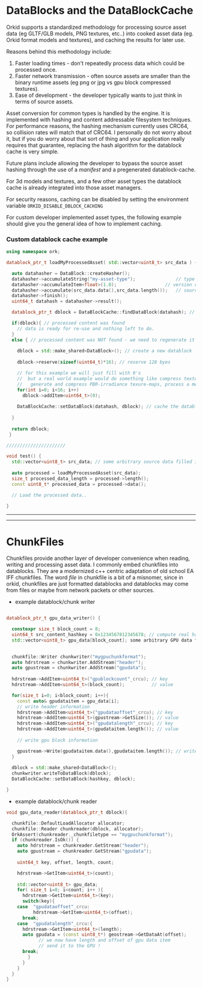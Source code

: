 # DataBlocks and the DataBlockCache

Orkid supports a standardized methodology for processing source asset data (eg GLTF/GLB models, PNG textures, etc..) into cooked asset data (eg. Orkid format models and textures), and caching the results for later use.


Reasons behind this methodology include:

1. Faster loading times - don't repeatedly process data which could be processed once.
2. Faster network transmission - often source assets are smaller than the binary runtime assets (eg png or jpg vs gpu block compressed textures). 
3. Ease of development - the developer typically wants to just think in terms of source assets.

Asset conversion for common types is handled by the engine. It is implemented with hashing and content addressable filesystem techniques. For performance reasons, the hashing mechanism currently uses CRC64, so collision rates will match that of CRC64. I personally do not worry about it, but if you do worry about that sort of thing and your application really requires that guarantee, replacing the hash algorithm for the datablock cache is very simple.

Future plans include allowing the developer to bypass the source asset hashing through the use of a *manifest* and a pregenerated datablock-cache.

For 3d models and textures, and a few other asset types the datablock cache is already integrated into those asset managers. 

For security reasons, caching can be disabled by setting the environment variable ```ORKID_DISABLE_DBLOCK_CACHING``` 

For custom developer implemented asset types, the following example should give you the general idea of how to implement caching.


### Custom datablock cache example

```cpp
using namespace ork;

datablock_ptr_t loadMyProcessedAsset( std::vector<uint8_t> src_data ) { // src_data: some arbitrary source data filled in somewhere else

  auto datahasher = DataBlock::createHasher();
  datahasher->accumulateString("my-asset-type");               // type code
  datahasher->accumulateItem<float>(1.0);   		       // version code
  datahasher->accumulate(src_data.data(),src_data.length());   // source content
  datahasher->finish();
  uint64_t datahash = datahasher->result();

  datablock_ptr_t dblock = DataBlockCache::findDataBlock(datahash); // search cache

  if(dblock){ // processed content was found 
    // data is ready for re-use and nothing left to do.
  }
  else { // processed content was NOT found - we need to regenerate it
	
    dblock = std::make_shared<DataBlock>(); // create a new datablock
	  
    dblock->reserve(sizeof(uint64_t)*16); // reserve 128 byes

    // for this example we will just fill with 0's
    //  but a real world example would do something like compress textures,
    //   generate and compress PBR-irradiance texure-maps, process a mesh, heightmap, etc...
    for(int i=0; i<16; i++)
      dblock->addItem<uint64_t>(0); 
	
    DataBlockCache::setDataBlock(datahash, dblock); // cache the datablock for later use
	
  }
  
  return dblock;
 }

//////////////////////

void test() {
  std::vector<uint8_t> src_data; // some arbitrary source data filled in somewhere else
   
  auto processed = loadMyProcessedAsset(src_data);
  size_t processed_data_length = processed->length();
  const uint8_t* processed_data = processed->data();

  // Load the processed data..
	
}

```

---
---


# ChunkFiles

Chunkfiles provide another layer of developer convenience when reading, writing and processing asset data. I commonly embed chunkfiles into datablocks. They are a modernized c++ centric adaptation of old school EA IFF chunkfiles. The word *file* in chunkfile is a bit of a misnomer, since in orkid, chunkfiles are just formatted datablocks and datablocks may come from files or maybe from network packets or other sources.


* example datablock/chunk writer

```cpp

datablock_ptr_t gpu_data_writer() {

  constexpr size_t block_count = 8;
  uint64_t src_content_hashkey = 0x1234567812345678; // compute real hash key from source data
  std::vector<uint8_t> gpu_data[block_count]; some arbitrary GPU data filled in somewhere else

   
  chunkfile::Writer chunkwriter("mygpuchunkformat");
  auto hdrstream = chunkwriter.AddStream("header");
  auto gpustream = chunkwriter.AddStream("gpudata");
 
  hdrstream->AddItem<uint64_t>("gpublockcount"_crcu); // key 
  hdrstream->AddItem<uint64_t>(block_count);          // value 

  for(size_t i=0; i<block_count; i++){
    const auto& gpudataitem = gpu_data[i];
    // write header information
    hdrstream->AddItem<uint64_t>("gpudataoffset"_crcu); // key 
    hdrstream->AddItem<uint64_t>(gpustream->GetSize()); // value
    hdrstream->AddItem<uint64_t>("gpudatalength"_crcu); // key 
    hdrstream->AddItem<uint64_t>(gpudataitem.length()); // value
	
    // write gpu block information

    gpustream->Write(gpudataitem.data(),gpudataitem.length()); // write gpu block data item
  }
	
  dblock = std::make_shared<DataBlock>();
  chunkwriter.writeToDataBlock(dblock);
  DataBlockCache::setDataBlock(hashkey, dblock);

}

```

* example datablock/chunk reader


```cpp
void gpu_data_reader(datablock_ptr_t dblock){

  chunkfile::DefaultLoadAllocator allocator;
  chunkfile::Reader chunkreader(dblock, allocator);
  OrkAssert(chunkreader._chunkfiletype == "mygpuchunkformat");
  if (chunkreader.IsOk()) {
    auto hdrstream = chunkreader.GetStream("header");
    auto gpustream = chunkreader.GetStream("gpudata");
    
    uint64_t key, offset, length, count;

    hdrstream->GetItem<uint64_t>(count);
	
    std::vector<uint8_t> gpu_data;
    for( size_t i=0; i<count; i++ ){
      hdrstream->GetItem<uint64_t>(key);
      switch(key){
 	case  "gpudataoffset"_crcu:
          hdrstream->GetItem<uint64_t>(offset);
	  break;
	case  "gpudatalength"_crcu:{
	  hdrstream->GetItem<uint64_t>(length);
	  auto gpudata = (const uint8_t*) geostream->GetDataAt(offset);
			// we now have length and offset of gpu data item
			// send it to the GPU !
	  break;
        }
      }
    }
  }
}
```
 
